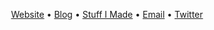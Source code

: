 <p align="center"><a href="https://elianiva.my.id">Website</a> • <a href="https://elianiva.my.id/post">Blog</a> • <a href="https://elianiva.my.id/project">Stuff I Made</a> • <a href="mailto:dicha.arkana03@gmail.com">Email</a> • <a href="https://twitter.com/@elianiva_">Twitter</a></p>
